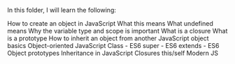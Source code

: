 In this folder, I will learn the following:

How to create an object in JavaScript
What this means
What undefined means
Why the variable type and scope is important
What is a closure
What is a prototype
How to inherit an object from another
JavaScript object basics
Object-oriented JavaScript
Class - ES6
super - ES6
extends - ES6
Object prototypes
Inheritance in JavaScript
Closures
this/self
Modern JS
